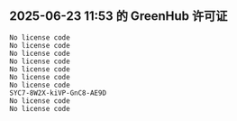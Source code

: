 ## 2025-06-23 11:53 的 GreenHub 许可证
```
No license code
No license code
No license code
No license code
No license code
No license code
No license code
SYC7-8W2X-kiVP-GnC8-AE9D
No license code
No license code
```

